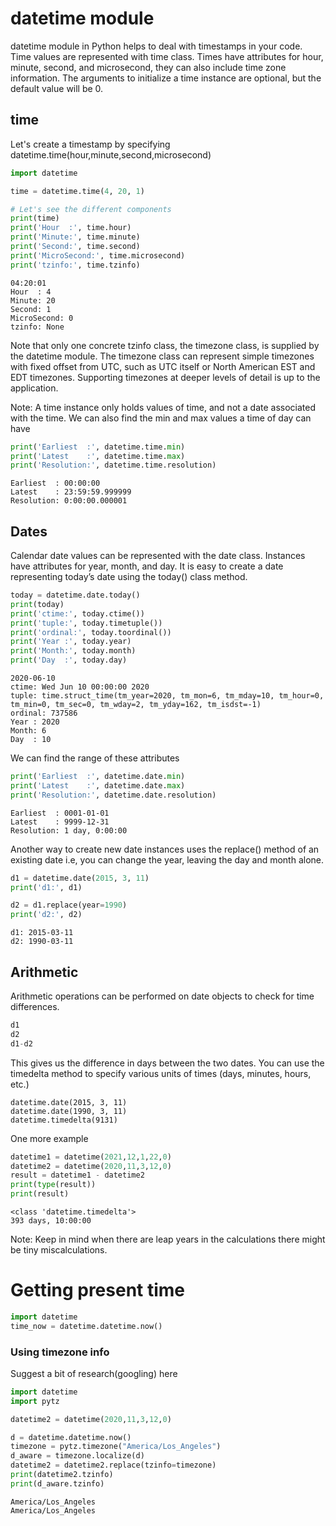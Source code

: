# datetime module
datetime module in Python helps to deal with timestamps in your code. Time values are represented with time class. Times have attributes for hour, minute, second, and microsecond, they can also include time zone information. The arguments to initialize a time instance are optional, but the default value will be 0.
## time
Let's create a timestamp by specifying datetime.time(hour,minute,second,microsecond)
```python
import datetime

time = datetime.time(4, 20, 1)

# Let's see the different components
print(time)
print('Hour  :', time.hour)
print('Minute:', time.minute)
print('Second:', time.second)
print('MicroSecond:', time.microsecond)
print('tzinfo:', time.tzinfo)
```
```text
04:20:01
Hour  : 4
Minute: 20
Second: 1
MicroSecond: 0
tzinfo: None
```
Note that only one concrete tzinfo class, the timezone class, is supplied by the datetime module. The timezone class can represent simple timezones with fixed offset from UTC, such as UTC itself or North American EST and EDT timezones. Supporting timezones at deeper levels of detail is up to the application.

Note: A time instance only holds values of time, and not a date associated with the time.
We can also find the min and max values a time of day can have
```python
print('Earliest  :', datetime.time.min)
print('Latest    :', datetime.time.max)
print('Resolution:', datetime.time.resolution)
```
```text
Earliest  : 00:00:00
Latest    : 23:59:59.999999
Resolution: 0:00:00.000001
```

## Dates
Calendar date values can be represented with the date class. Instances have attributes for year, month, and day. 
It is easy to create a date representing today’s date using the today() class method.
```python
today = datetime.date.today()
print(today)
print('ctime:', today.ctime())
print('tuple:', today.timetuple())
print('ordinal:', today.toordinal())
print('Year :', today.year)
print('Month:', today.month)
print('Day  :', today.day)
```
```text
2020-06-10
ctime: Wed Jun 10 00:00:00 2020
tuple: time.struct_time(tm_year=2020, tm_mon=6, tm_mday=10, tm_hour=0, tm_min=0, tm_sec=0, tm_wday=2, tm_yday=162, tm_isdst=-1)
ordinal: 737586
Year : 2020
Month: 6
Day  : 10
```
We can find the range of these attributes
```python
print('Earliest  :', datetime.date.min)
print('Latest    :', datetime.date.max)
print('Resolution:', datetime.date.resolution)
```
```text
Earliest  : 0001-01-01
Latest    : 9999-12-31
Resolution: 1 day, 0:00:00
```
Another way to create new date instances uses the replace() method of an existing date i.e, you can change the year, leaving the day and month alone.
```python
d1 = datetime.date(2015, 3, 11)
print('d1:', d1)

d2 = d1.replace(year=1990)
print('d2:', d2)
```
```text
d1: 2015-03-11
d2: 1990-03-11
```
## Arithmetic
Arithmetic operations can be performed on date objects to check for time differences.
```python
d1
d2
d1-d2
```
This gives us the difference in days between the two dates. You can use the timedelta method to specify various units of times (days, minutes, hours, etc.)
```text
datetime.date(2015, 3, 11)
datetime.date(1990, 3, 11)
datetime.timedelta(9131)
```
One more example
```python
datetime1 = datetime(2021,12,1,22,0)
datetime2 = datetime(2020,11,3,12,0)
result = datetime1 - datetime2
print(type(result))
print(result)
```
```text
<class 'datetime.timedelta'>
393 days, 10:00:00
```
Note: Keep in mind when there are leap years in the calculations there might be tiny miscalculations.
# Getting present time
```python
import datetime
time_now = datetime.datetime.now()
```
### Using timezone info
Suggest a bit of research(googling) here 
```python
import datetime
import pytz

datetime2 = datetime(2020,11,3,12,0)

d = datetime.datetime.now()
timezone = pytz.timezone("America/Los_Angeles")
d_aware = timezone.localize(d)
datetime2 = datetime2.replace(tzinfo=timezone)
print(datetime2.tzinfo)
print(d_aware.tzinfo)
```
```text
America/Los_Angeles
America/Los_Angeles
```